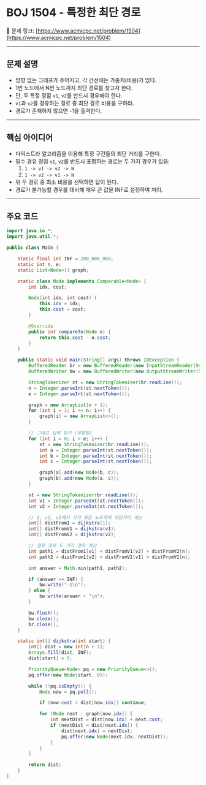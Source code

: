 # BOJ 1504 - 특정한 최단 경로

🔗 문제 링크: [https://www.acmicpc.net/problem/1504](https://www.acmicpc.net/problem/1504)

---

## 문제 설명

- 방향 없는 그래프가 주어지고, 각 간선에는 가중치(비용)가 있다.
- 1번 노드에서 N번 노드까지 최단 경로를 찾고자 한다.
- 단, 두 특정 정점 `v1`, `v2`를 반드시 경유해야 한다.
- `v1`과 `v2`를 경유하는 경로 중 최단 경로 비용을 구하라.
- 경로가 존재하지 않으면 -1을 출력한다.

---

## 핵심 아이디어

- 다익스트라 알고리즘을 이용해 특정 구간들의 최단 거리를 구한다.
- 필수 경유 정점 `v1`, `v2`를 반드시 포함하는 경로는 두 가지 경우가 있음:
  1. `1 -> v1 -> v2 -> N`
  2. `1 -> v2 -> v1 -> N`
- 위 두 경로 중 최소 비용을 선택하면 답이 된다.
- 경로가 불가능할 경우를 대비해 매우 큰 값을 INF로 설정하여 처리.

---

## 주요 코드

```java
import java.io.*;
import java.util.*;

public class Main {

    static final int INF = 200_000_000;
    static int n, e;
    static List<Node>[] graph;

    static class Node implements Comparable<Node> {
        int idx, cost;

        Node(int idx, int cost) {
            this.idx = idx;
            this.cost = cost;
        }

        @Override
        public int compareTo(Node o) {
            return this.cost - o.cost;
        }
    }

    public static void main(String[] args) throws IOException {
        BufferedReader br = new BufferedReader(new InputStreamReader(System.in));
        BufferedWriter bw = new BufferedWriter(new OutputStreamWriter(System.out));

        StringTokenizer st = new StringTokenizer(br.readLine());
        n = Integer.parseInt(st.nextToken());
        e = Integer.parseInt(st.nextToken());

        graph = new ArrayList[n + 1];
        for (int i = 1; i <= n; i++) {
            graph[i] = new ArrayList<>();
        }

        // 그래프 입력 받기 (무방향)
        for (int i = 0; i < e; i++) {
            st = new StringTokenizer(br.readLine());
            int a = Integer.parseInt(st.nextToken());
            int b = Integer.parseInt(st.nextToken());
            int c = Integer.parseInt(st.nextToken());

            graph[a].add(new Node(b, c));
            graph[b].add(new Node(a, c));
        }

        st = new StringTokenizer(br.readLine());
        int v1 = Integer.parseInt(st.nextToken());
        int v2 = Integer.parseInt(st.nextToken());

        // 1, v1, v2에서 각각 모든 노드까지 최단거리 계산
        int[] distFrom1 = dijkstra(1);
        int[] distFromV1 = dijkstra(v1);
        int[] distFromV2 = dijkstra(v2);

        // 경유 경로 두 가지 경우 계산
        int path1 = distFrom1[v1] + distFromV1[v2] + distFromV2[n];
        int path2 = distFrom1[v2] + distFromV2[v1] + distFromV1[n];

        int answer = Math.min(path1, path2);

        if (answer >= INF) {
            bw.write("-1\n");
        } else {
            bw.write(answer + "\n");
        }

        bw.flush();
        bw.close();
        br.close();
    }

    static int[] dijkstra(int start) {
        int[] dist = new int[n + 1];
        Arrays.fill(dist, INF);
        dist[start] = 0;

        PriorityQueue<Node> pq = new PriorityQueue<>();
        pq.offer(new Node(start, 0));

        while (!pq.isEmpty()) {
            Node now = pq.poll();

            if (now.cost > dist[now.idx]) continue;

            for (Node next : graph[now.idx]) {
                int nextDist = dist[now.idx] + next.cost;
                if (nextDist < dist[next.idx]) {
                    dist[next.idx] = nextDist;
                    pq.offer(new Node(next.idx, nextDist));
                }
            }
        }

        return dist;
    }
}
```